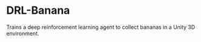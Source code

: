 # DRL-Banana
Trains a deep reinforcement learning agent to collect bananas in a Unity 3D environment.
